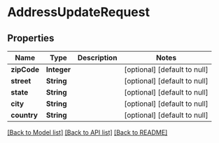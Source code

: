 # AddressUpdateRequest
## Properties

| Name | Type | Description | Notes |
|------------ | ------------- | ------------- | -------------|
| **zipCode** | **Integer** |  | [optional] [default to null] |
| **street** | **String** |  | [optional] [default to null] |
| **state** | **String** |  | [optional] [default to null] |
| **city** | **String** |  | [optional] [default to null] |
| **country** | **String** |  | [optional] [default to null] |

[[Back to Model list]](../README.md#documentation-for-models) [[Back to API list]](../README.md#documentation-for-api-endpoints) [[Back to README]](../README.md)

